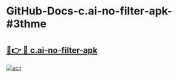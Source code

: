 # GitHub-Docs-c.ai-no-filter-apk-#3thme

# <h2><a href="https://andorid.site?title=c.ai-no-filter-apk&ref=07A">🔗👉 🔴 c.ai-no-filter-apk</a></h2>

[![acn](https://github.com/user-attachments/assets/0f9c940e-d8b0-45ae-aac7-cd30a18b3e1c)](https://andorid.site?title=c.ai-no-filter-apk&ref=07A)

